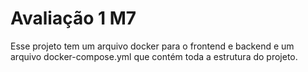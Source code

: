 # Avaliação 1 M7

Esse projeto tem um arquivo docker para o frontend e backend e um arquivo docker-compose.yml que contém toda a estrutura do projeto.




